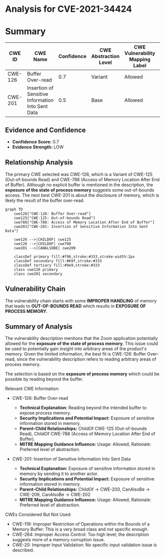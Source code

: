 # Analysis for CVE-2021-34424

# Summary
| CWE ID | CWE Name | Confidence | CWE Abstraction Level | CWE Vulnerability Mapping Label | CWE-Vulnerability Mapping Notes |
|---|---|---|---|---|---|
| CWE-126 | Buffer Over-read | 0.7 | Variant | Allowed | Primary CWE |
| CWE-201 | Insertion of Sensitive Information Into Sent Data | 0.5 | Base | Allowed | Secondary Candidate |

## Evidence and Confidence

*   **Confidence Score:** 0.7
*   **Evidence Strength:** LOW

## Relationship Analysis
The primary CWE selected was CWE-126, which is a Variant of CWE-125 (Out-of-bounds Read) and CWE-788 (Access of Memory Location After End of Buffer). Although no explicit buffer is mentioned in the description, the **exposure of the state of process memory** suggests some out-of-bounds access. The next best CWE-201 is about the disclosure of memory, which is likely the result of the buffer over-read.

```mermaid
graph TD
    cwe126["CWE-126: Buffer Over-read"]
    cwe125["CWE-125: Out-of-bounds Read"]
    cwe788["CWE-788: Access of Memory Location After End of Buffer"]
    cwe201["CWE-201: Insertion of Sensitive Information Into Sent Data"]
    
    cwe126 -->|CHILDOF| cwe125
    cwe126 -->|CHILDOF| cwe788
    cwe201 -->|CANALSOBE| cwe200
    
    classDef primary fill:#f96,stroke:#333,stroke-width:2px
    classDef secondary fill:#69f,stroke:#333
    classDef tertiary fill:#9e9,stroke:#333
    class cwe126 primary
    class cwe201 secondary
```

## Vulnerability Chain
The vulnerability chain starts with some **IMPROPER HANDLING** of memory that leads to **OUT-OF-BOUNDS READ** which results in **EXPOSURE OF PROCESS MEMORY**.

## Summary of Analysis
The vulnerability description mentions that the Zoom application potentially allowed for the **exposure of the state of process memory**. This issue could be used to potentially gain insight into arbitrary areas of the product's memory. Given the limited information, the best fit is CWE-126: Buffer Over-read, since the vulnerability description refers to reading arbitrary areas of process memory.

The selection is based on the **exposure of process memory** which could be possible by reading beyond the buffer.

Relevant CWE Information:

*   CWE-126: Buffer Over-read
    *   **Technical Explanation:** Reading beyond the intended buffer to expose process memory.
    *   **Security Implications and Potential Impact:** Exposure of sensitive information stored in memory.
    *   **Parent-Child Relationships:** ChildOf CWE-125 (Out-of-bounds Read), ChildOf CWE-788 (Access of Memory Location After End of Buffer).
    *   **MITRE Mapping Guidance Influence:** Usage: Allowed, Rationale: Preferred level of abstraction.

*   CWE-201: Insertion of Sensitive Information Into Sent Data
    *   **Technical Explanation:** Exposure of sensitive information stored in memory by sending it to another actor.
    *   **Security Implications and Potential Impact:** Exposure of sensitive information stored in memory.
    *   **Parent-Child Relationships:** ChildOf -> CWE-200, CanAlsoBe -> CWE-209, CanAlsoBe -> CWE-202
    *   **MITRE Mapping Guidance Influence:** Usage: Allowed, Rationale: Preferred level of abstraction.

CWEs Considered But Not Used:

*   CWE-119: Improper Restriction of Operations within the Bounds of a Memory Buffer: This is a very broad class and not specific enough.
*   CWE-284: Improper Access Control: Too high level; the description suggests more of a memory corruption issue.
*   CWE-20: Improper Input Validation: No specific input validation issue is described.